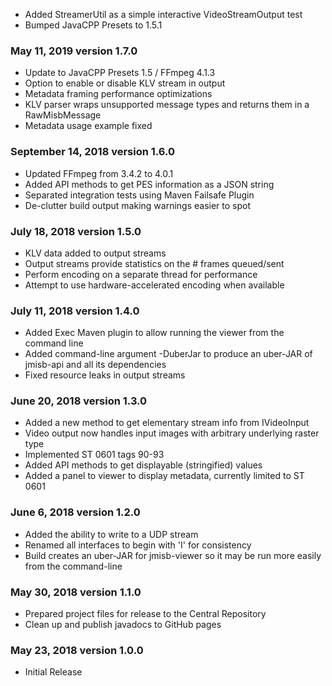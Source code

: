  * Added StreamerUtil as a simple interactive VideoStreamOutput test 
 * Bumped JavaCPP Presets to 1.5.1
 
### May 11, 2019 version 1.7.0
 * Update to JavaCPP Presets 1.5 / FFmpeg 4.1.3
 * Option to enable or disable KLV stream in output
 * Metadata framing performance optimizations
 * KLV parser wraps unsupported message types and returns them in a
   RawMisbMessage
 * Metadata usage example fixed
 
### September 14, 2018 version 1.6.0
 * Updated FFmpeg from 3.4.2 to 4.0.1
 * Added API methods to get PES information as a JSON string
 * Separated integration tests using Maven Failsafe Plugin
 * De-clutter build output making warnings easier to spot
 
### July 18, 2018 version 1.5.0
 * KLV data added to output streams
 * Output streams provide statistics on the # frames queued/sent
 * Perform encoding on a separate thread for performance
 * Attempt to use hardware-accelerated encoding when available
 
### July 11, 2018 version 1.4.0
 * Added Exec Maven plugin to allow running the viewer from the command line
 * Added command-line argument -DuberJar to produce an uber-JAR of jmisb-api
   and all its dependencies
 * Fixed resource leaks in output streams

### June 20, 2018 version 1.3.0
 * Added a new method to get elementary stream info from IVideoInput
 * Video output now handles input images with arbitrary underlying raster type
 * Implemented ST 0601 tags 90-93
 * Added API methods to get displayable (stringified) values
 * Added a panel to viewer to display metadata, currently limited to ST 0601

### June 6, 2018 version 1.2.0
 * Added the ability to write to a UDP stream
 * Renamed all interfaces to begin with 'I' for consistency
 * Build creates an uber-JAR for jmisb-viewer so it may be run more easily 
   from the command-line
 
### May 30, 2018 version 1.1.0
 * Prepared project files for release to the Central Repository
 * Clean up and publish javadocs to GitHub pages

### May 23, 2018 version 1.0.0
 * Initial Release
